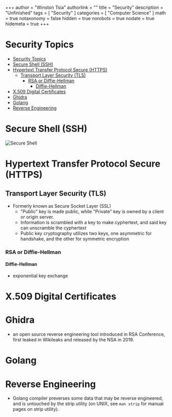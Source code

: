 +++
author = "Winston Tsia"
authorlink = ""
title = "Security"
description = "Unfinished"
tags = [
    "Security"
]
categories = [
    "Computer Science"
]
math = true
notaxonomy = false
hidden = true
norobots = true
nodate = true
hidemeta = true
+++

# Security Topics
- [Security Topics](#security-topics)
- [Secure Shell (SSH)](#secure-shell-ssh)
- [Hypertext Transfer Protocol Secure (HTTPS)](#hypertext-transfer-protocol-secure-https)
  - [Transport Layer Security (TLS)](#transport-layer-security-tls)
    - [RSA or Diffie-Hellman](#rsa-or-diffie-hellman)
      - [Diffie-Hellman](#diffie-hellman)
- [X.509 Digital Certificates](#x509-digital-certificates)
- [Ghidra](#ghidra)
- [Golang](#golang)
- [Reverse Engineering](#reverse-engineering)

# Secure Shell (SSH)
![Secure Shell](https://i.stack.imgur.com/VhMqi.jpg)

# Hypertext Transfer Protocol Secure (HTTPS)

## Transport Layer Security (TLS)
- Formerly known as Secure Socket Layer (SSL)
  - "Public" key is made public, while "Private" key is owned by a client or origin server. 
  - Information is scrambled with a key to make cyphertext, and said key can unscramble the cyphertext
  - Public key cryptography utilizes two keys, one asymmetric for handshake, and the other for symmetric encryption
### RSA or Diffie-Hellman
#### Diffie-Hellman
- exponential key exchange
# X.509 Digital Certificates

# Ghidra
- an open source reverse engineering tool introduced in RSA Conference, first leaked in Wikileaks and released by the NSA in 2019.
 
# Golang
# Reverse Engineering
- Golang compiler preverses some data that may be reverse engineered, and is untouched by the strip utility (on UNIX, see `man strip` for manual pages on strip utility).


